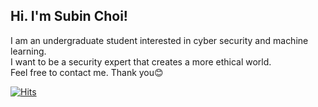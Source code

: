 ## Hi. I'm Subin Choi!

I am an undergraduate student interested in cyber security and machine learning.   
I want to be a security expert that creates a more ethical world.   
Feel free to contact me. Thank you:blush:   



[![Hits](https://hits.seeyoufarm.com/api/count/incr/badge.svg?url=https%3A%2F%2Fgithub.com%2Fdubini0&count_bg=%234F9FFF&title_bg=%23555555&icon=&icon_color=%23E7E7E7&title=hits&edge_flat=true)](https://hits.seeyoufarm.com)
